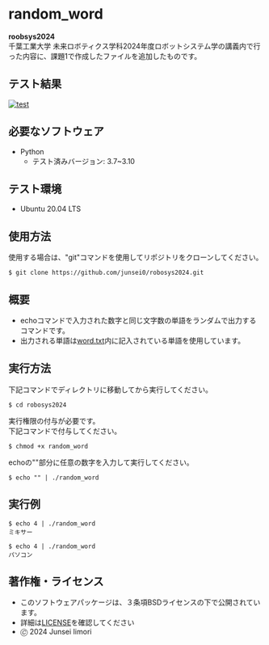 # random_word

**roobsys2024**    
千葉工業大学 未来ロボティクス学科2024年度ロボットシステム学の講義内で行った内容に、課題1で作成したファイルを追加したものです。

## テスト結果
[![test](https://github.com/junsei0/robosys2024/actions/workflows/test.yml/badge.svg)](https://github.com/junsei0/robosys2024/actions/workflows/test.yml)

## 必要なソフトウェア
- Python
  - テスト済みバージョン: 3.7~3.10

## テスト環境
- Ubuntu 20.04 LTS

## 使用方法
使用する場合は、"git"コマンドを使用してリポジトリをクローンしてください。
```
$ git clone https://github.com/junsei0/robosys2024.git
```

## 概要
- echoコマンドで入力された数字と同じ文字数の単語をランダムで出力するコマンドです。  
- 出力される単語は[word.txt](https://github.com/junsei0/robosys2024/blob/main/word.txt)内に記入されている単語を使用しています。

## 実行方法
下記コマンドでディレクトリに移動してから実行してください。
```
$ cd robosys2024
```
実行権限の付与が必要です。  
下記コマンドで付与してください。  
```
$ chmod +x random_word
```
echoの""部分に任意の数字を入力して実行してください。
```
$ echo "" | ./random_word
```
## 実行例
```
$ echo 4 | ./random_word
ミキサー

$ echo 4 | ./random_word
パソコン
```

## 著作権・ライセンス
- このソフトウェアパッケージは、３条項BSDライセンスの下で公開されています。
- 詳細は[LICENSE](https://github.com/junsei0/robosys2024/blob/main/LICENSE)を確認してください
- 🄫 2024 Junsei Iimori

